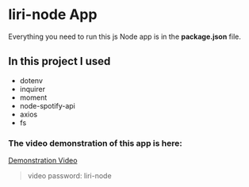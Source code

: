 # liri-node App


Everything you need to run this js Node app is in the **package.json** file.

## In this project I used
* dotenv
* inquirer
* moment
* node-spotify-api
* axios
* fs

### The video demonstration of this app is here:
[Demonstration Video](https://vimeo.com/user31587818/review/329296574/fe60748af4)

> video password: liri-node
